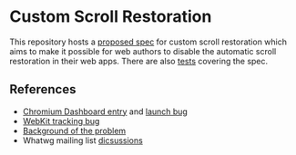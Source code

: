 # Custom Scroll Restoration
This repository hosts a [proposed spec][spec] for custom scroll restoration which aims to
make it possible for web authors to disable the automatic scroll restoration in their
web apps. There are also [tests][tests] covering the spec.

## References

* [Chromium Dashboard entry][dashboard] and [launch bug][crbug]
* [WebKit tracking bug][webkit]
* [Background of the problem][background]
* Whatwg mailing list [dicsussions][whtwg-dicsussion]

[spec]: http://majido.github.io/scroll-restoration-proposal/history-based-api.html
[tests]: http://majido.github.io/scroll-restoration-proposal/tests/
[dashboard]: https://www.chromestatus.com/features/5657284784947200
[crbug]: https://code.google.com/p/chromium/issues/detail?id=477353
[whtwg-dicsussion]: https://lists.w3.org/Archives/Public/public-whatwg-archive/2015May/0063.html
[background]: http://majido.github.io/scroll-restoration-proposal
[webkit]: https://bugs.webkit.org/show_bug.cgi?id=147782
